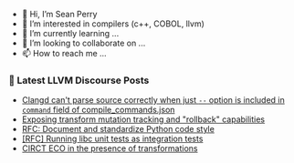 - 👋 Hi, I’m Sean Perry
- 👀 I’m interested in compilers (c++, COBOL, llvm)
- 🌱 I’m currently learning ...
- 💞️ I’m looking to collaborate on ...
- 📫 How to reach me ...

<!---
s66perry/s66perry is a ✨ special ✨ repository because its `README.md` (this file) appears on your GitHub profile.
You can click the Preview link to take a look at your changes.
--->
### 📕 Latest LLVM Discourse Posts

<!-- DISCOURSE-LLVM:START -->
- [Clangd can&#39;t parse source correctly when just `--` option is included in `command` field of compile_commands.json](https://discourse.llvm.org/t/clangd-cant-parse-source-correctly-when-just-option-is-included-in-command-field-of-compile-commands-json/69427#post_3)
- [Exposing transform mutation tracking and &quot;rollback&quot; capabilities](https://discourse.llvm.org/t/exposing-transform-mutation-tracking-and-rollback-capabilities/69460#post_2)
- [RFC: Document and standardize Python code style](https://discourse.llvm.org/t/rfc-document-and-standardize-python-code-style/68257?page=2#post_25)
- [[RFC] Running libc unit tests as integration tests](https://discourse.llvm.org/t/rfc-running-libc-unit-tests-as-integration-tests/69461#post_1)
- [CIRCT ECO in the presence of transformations](https://discourse.llvm.org/t/circt-eco-in-the-presence-of-transformations/69322#post_9)
<!-- DISCOURSE-LLVM:END -->
